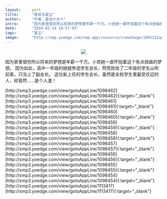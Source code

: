 ```yaml
---
layout:     post
title:      "星辰与星尘"
author:     "作者：星谷かおり"
intro:      "因为家里很穷所以将来的梦想是年薪一千万。小杏她一直怀抱着这个有点扭曲的梦想。 因为如此，高中一年级的她就参选学生会长，然而败给了二年级的学生山吹前辈，只当上了副会长。 这位新上任的学生会长，虽然是全校学生里最受欢迎的人，却竟然……是个人渣！"
date:       "2018-02-14 16:57:03"
tags:       "星尘"
image:      "http://smp.yoedge.com/smp-app/resource/viewImage/1003322appline.png"
---
```

<div style="text-align: center">
<p><img src="http://smp.yoedge.com/smp-app/resource/viewImage/1003322appline.png"/></p>
</div>
<p class="post-meta">
<span>因为家里很穷所以将来的梦想是年薪一千万。小杏她一直怀抱着这个有点扭曲的梦想。 因为如此，高中一年级的她就参选学生会长，然而败给了二年级的学生山吹前辈，只当上了副会长。 这位新上任的学生会长，虽然是全校学生里最受欢迎的人，却竟然……是个人渣！</span>
</p>
[http://smp3.yoedge.com/view/gotoAppLine/1098462](http://smp3.yoedge.com/view/gotoAppLine/1098462){:target="_blank"}
[http://smp3.yoedge.com/view/gotoAppLine/1098461](http://smp3.yoedge.com/view/gotoAppLine/1098461){:target="_blank"}
[http://smp3.yoedge.com/view/gotoAppLine/1098460](http://smp3.yoedge.com/view/gotoAppLine/1098460){:target="_blank"}
[http://smp3.yoedge.com/view/gotoAppLine/1098459](http://smp3.yoedge.com/view/gotoAppLine/1098459){:target="_blank"}
[http://smp3.yoedge.com/view/gotoAppLine/1098458](http://smp3.yoedge.com/view/gotoAppLine/1098458){:target="_blank"}
[http://smp3.yoedge.com/view/gotoAppLine/1098457](http://smp3.yoedge.com/view/gotoAppLine/1098457){:target="_blank"}
[http://smp3.yoedge.com/view/gotoAppLine/1098456](http://smp3.yoedge.com/view/gotoAppLine/1098456){:target="_blank"}
[http://smp3.yoedge.com/view/gotoAppLine/1098455](http://smp3.yoedge.com/view/gotoAppLine/1098455){:target="_blank"}
[http://smp3.yoedge.com/view/gotoAppLine/1098454](http://smp3.yoedge.com/view/gotoAppLine/1098454){:target="_blank"}
[http://smp3.yoedge.com/view/gotoAppLine/1113417](http://smp3.yoedge.com/view/gotoAppLine/1113417){:target="_blank"}


